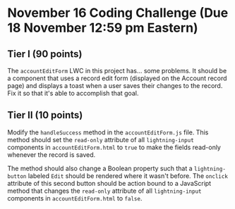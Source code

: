 # November 16 Coding Challenge (Due 18 November 12:59 pm Eastern)

## Tier I (90 points)

The `accountEditForm` LWC in this project has... some problems. It should be a component that uses a record edit form (displayed on the Account record page) and displays a toast when a user saves their changes to the record. Fix it so that it's able to accomplish that goal.

## Tier II (10 points)

Modify the `handleSuccess` method in the `accountEditForm.js` file. This method should set the `read-only` attribute of all `lightning-input` components in `accountEditForm.html` to `true` to make the fields read-only whenever the record is saved.

The method should also change a Boolean property such that a `lightning-button` labeled `Edit` should be rendered where it wasn't before. The `onclick` attribute of this second button should be action bound to a JavaScript method that changes the `read-only` attribute of all `lightning-input` components in `accountEditForm.html` to `false`.
